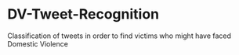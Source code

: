 # DV-Tweet-Recognition
Classification of tweets in order to find victims who might have faced Domestic Violence
